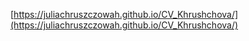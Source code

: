 [https://juliachruszczowah.github.io/CV_Khrushchova/](https://juliachruszczowah.github.io/CV_Khrushchova/)
